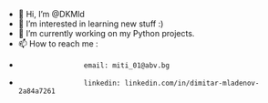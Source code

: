 - 👋 Hi, I’m @DKMld
- 👀 I’m interested in learning new stuff :)
- 🌱 I’m currently working on my Python projects.
- 📫 How to reach me : 
-                     email: miti_01@abv.bg
-                     linkedin: linkedin.com/in/dimitar-mladenov-2a84a7261

<!---
DKMld/DKMld is a ✨ special ✨ repository because its `README.md` (this file) appears on your GitHub profile.
You can click the Preview link to take a look at your changes.
--->
